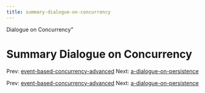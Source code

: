 ```yaml
---
title: summary-dialogue-on-concurrency
---
```


Dialogue on Concurrency"

# Summary Dialogue on Concurrency

Prev:
[event-based-concurrency-advanced](event-based-concurrency-advanced.md)
Next:
[a-dialogue-on-persistence](a-dialogue-on-persistence.md)

Prev:
[event-based-concurrency-advanced](event-based-concurrency-advanced.md)
Next:
[a-dialogue-on-persistence](a-dialogue-on-persistence.md)
